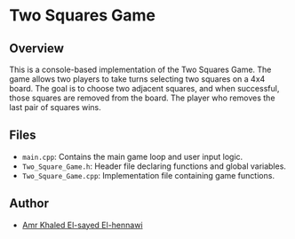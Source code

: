 # Two Squares Game

## Overview
This is a console-based implementation of the Two Squares Game. The game allows two players to take turns selecting two squares on a 4x4 board. The goal is to choose two adjacent squares, and when successful, those squares are removed from the board. The player who removes the last pair of squares wins.

## Files
- `main.cpp`: Contains the main game loop and user input logic.
- `Two_Square_Game.h`: Header file declaring functions and global variables.
- `Two_Square_Game.cpp`: Implementation file containing game functions.

## Author
- [Amr Khaled El-sayed El-hennawi](https://github.com/AmrElhennawi)
